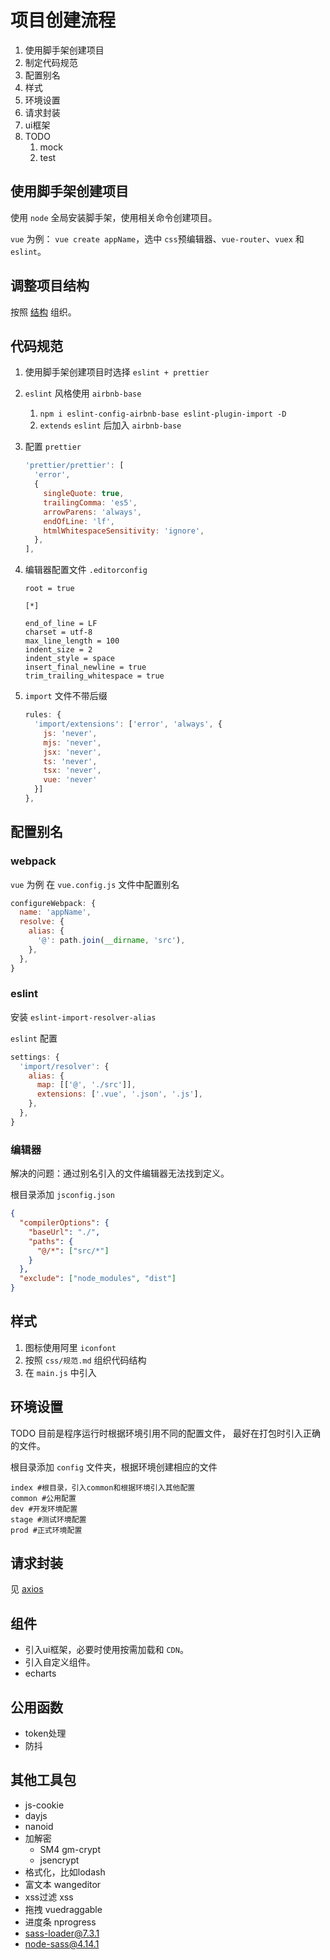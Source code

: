 # 项目创建流程

1. 使用脚手架创建项目
2. 制定代码规范
3. 配置别名
4. 样式
5. 环境设置
6. 请求封装
7. ui框架
8. TODO
   1. mock
   2. test

## 使用脚手架创建项目

使用 `node` 全局安装脚手架，使用相关命令创建项目。

`vue` 为例： `vue create appName`，选中 `css`预编辑器、`vue-router`、`vuex` 和 `eslint`。

## 调整项目结构

按照 [结构](./结构.md) 组织。

## 代码规范

1. 使用脚手架创建项目时选择 `eslint + prettier`
2. `eslint` 风格使用 `airbnb-base`
   1. `npm i eslint-config-airbnb-base eslint-plugin-import -D`
   2. `extends` `eslint` 后加入 `airbnb-base`
3. 配置 `prettier`

    ```js
    'prettier/prettier': [
      'error',
      {
        singleQuote: true,
        trailingComma: 'es5',
        arrowParens: 'always',
        endOfLine: 'lf',
        htmlWhitespaceSensitivity: 'ignore',
      },
    ],
    ```

4. 编辑器配置文件 `.editorconfig`

    ```config
    root = true

    [*]

    end_of_line = LF
    charset = utf-8
    max_line_length = 100
    indent_size = 2
    indent_style = space
    insert_final_newline = true
    trim_trailing_whitespace = true
    ```

5. `import` 文件不带后缀

    ```js
    rules: {
      'import/extensions': ['error', 'always', {
        js: 'never',
        mjs: 'never',
        jsx: 'never',
        ts: 'never',
        tsx: 'never',
        vue: 'never'
      }]
    },
    ```

## 配置别名

### webpack

`vue` 为例
在 `vue.config.js` 文件中配置别名

```js
configureWebpack: {
  name: 'appName',
  resolve: {
    alias: {
      '@': path.join(__dirname, 'src'),
    },
  },
}
```

### eslint

安装 `eslint-import-resolver-alias`

`eslint` 配置

```js
settings: {
  'import/resolver': {
    alias: {
      map: [['@', './src']],
      extensions: ['.vue', '.json', '.js'],
    },
  },
}
```

### 编辑器

解决的问题：通过别名引入的文件编辑器无法找到定义。

根目录添加 `jsconfig.json`

```json
{
  "compilerOptions": {
    "baseUrl": "./",
    "paths": {
      "@/*": ["src/*"]
    }
  },
  "exclude": ["node_modules", "dist"]
}
```

## 样式

1. 图标使用阿里 `iconfont`
1. 按照 `css/规范.md` 组织代码结构
1. 在 `main.js` 中引入

## 环境设置

TODO 目前是程序运行时根据环境引用不同的配置文件，
最好在打包时引入正确的文件。

根目录添加 `config` 文件夹，根据环境创建相应的文件

```file
index #根目录，引入common和根据环境引入其他配置
common #公用配置
dev #开发环境配置
stage #测试环境配置
prod #正式环境配置
```

## 请求封装

见 [axios](../network/axios.md)

## 组件

* 引入ui框架，必要时使用按需加载和 `CDN`。
* 引入自定义组件。
* echarts

## 公用函数

* token处理
* 防抖

## 其他工具包

* js-cookie
* dayjs
* nanoid
* 加解密
  * SM4 gm-crypt
  * jsencrypt
* 格式化，比如lodash
* 富文本 wangeditor
* xss过滤 xss
* 拖拽 vuedraggable
* 进度条 nprogress
* sass-loader@7.3.1
* node-sass@4.14.1
